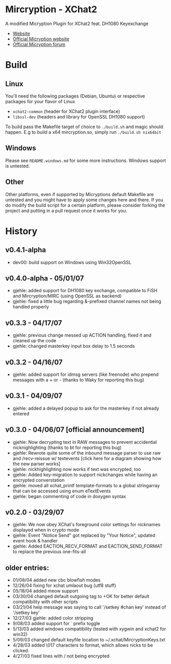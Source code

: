 # Mircryption - XChat2
A modified Micryption Plugin for XChat2 feat. DH1080 Keyexchange

- [Website](http://voobar.follvalsch.de/mcpsx)
- [Official Micryption website](http://www.donationcoder.com/Software/Mouser/mircryption/index.php)
- [Official Micryption forum](http://www.donationcoder.com/Forums/bb/index.php?board=13.0)

# Build
## Linux
You'll need the following packages (Debian, Ubuntu) or respective packages for your flavor of Linux
- `xchat2-common` (header for XChat2 plugin interface)
- `libssl-dev` (headers and library for OpenSSL DH1080 support)

To build pass the Makefile target of choice to `./build.sh` and magic should happen.
E.g to build a x64 mircryption.so, simply run `./build.sh nix64bit`

## Windows
Please see `README.windows.md` for some more instructions. Windows support is untested.

## Other
Other platforms, even if supported by Micryptions default Makefile are untested and you might have to apply some changes here and there.
If you do modify the build script for a certain platform, please consider forking the project and putting in a pull request once it works for you.

# History
## v0.4.1-alpha
 - dev00: build support on Windows using Win32OpenSSL

## v0.4.0-alpha - 05/01/07
 - gjehle: added support for DH1080 key exchange, compatible to FiSH and Mircryption/MIRC (using OpenSSL as backend)
 - gjehle: fixed a little bug regarding &-prefixed channel names not being handled properly

## v0.3.3 - 04/17/07
 - gjehle: previous change messed up ACTION handling, fixed it and cleaned up the code
 - gjehle: changed masterkey input box delay to 1.5 seconds

## v0.3.2 - 04/16/07
 - gjehle: added support for idmsg servers (like freenode) who prepend messages with a + or -
           (thanks to Waky for reporting this bug)

## v0.3.1 - 04/09/07
 - gjehle: added a delayed popup to ask for the masterkey if not already entered

## v0.3.0 - 04/06/07 [official announcement]
 - gjehle: Now decrypting text in RAW messages to prevent accidential nicknighlighting
           (thanks to bt for reporting this bug)
 - gjehle: Rewrote quite some of the inbound message parser to use raw and /recv-reissue w/ textevents
           [click here for a diagram showing how the new parser works]
 - gjehle: nickhighlighting now works if text was encrypted, too
 - gjehle: Added key-migration to support nickchanges while having an encrypted converstation
 - gjehle: moved all xchat_printf template-formats to a global stringarray that can be accessed
           using enum eTextEvents
 - gjehle: began commenting of code in doxygen syntax

## v0.2.0 - 03/29/07
 - gjehle: We now obey XChat's foreground color settings for nicknames displayed when in crypto mode
 - gjehle: Event "Notice Send" got replaced by "Your Notice", updated event hook & handler
 - gjehle: Added EACTION_RECV_FORMAT and EACTION_SEND_FORMAT to replace the previous one-fits-all

## older entries:
 - 01/08/04 added new cbc blowfish modes
 - 12/26/04 fixing for xchat umlaout bug (utf8 stuff)
 - 05/18/04 added meow support
 - 03/30/04 changed default outgoing tag to +OK for better default compatibility with other scripts
 - 03/21/04 help message was saying to call '/setkey #chan key' instead of '/setkey key'
 - 12/27/03 gjehle: added color stripping
 -  9/08/03 added support for ` prefix toggle
 -  5/13/03 added windows compatibility (tested with xygwin and xchat2 for win32)
 -  5/09/03 changed default keyfile location to ~/.xchat/MircryptionKeys.txt
 -  4/28/03 added \017 characters to format, which allows nicks to be clicked.
 -  4/27/03 fixed lines with / not being encrypted
